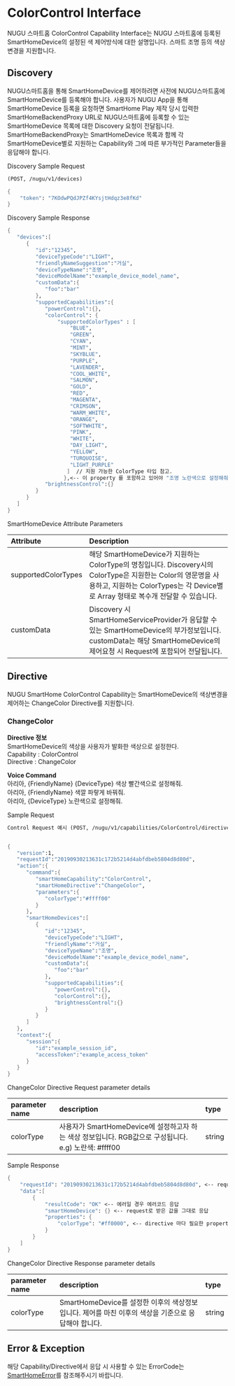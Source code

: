 # ColorControl Interface

NUGU 스마트홈 ColorControl Capability Interface는 NUGU 스마트홈에 등록된 SmartHomeDevice의 설정된 색 제어방식에 대한 설명입니다. 스마트 조명 등의 색상 변경을 지원합니다.

## Discovery

NUGU스마트홈을 통해 SmartHomeDevice를 제어하려면 사전에 NUGU스마트홈에 SmartHomeDevice를 등록해야 합니다. 사용자가 NUGU App을 통해 SmartHomeDevice 등록을 요청하면 SmartHome Play 제작 당시 입력한 SmartHomeBackendProxy URL로 NUGU스마트홈에 등록할 수 있는 SmartHomeDevice 목록에 대한 Discovery 요청이 전달됩니다. SmartHomeBackendProxy는 SmartHomeDevice 목록과 함께 각 SmartHomeDevice별로 지원하는 Capability와 그에 따른 부가적인 Parameter들을 응답해야 합니다.

Discovery Sample Request

```scheme
(POST, /nugu/v1/devices)

{
    "token": "7KOdwPQdJPZf4KYsjtHdqz3e8fKd"
}
```

Discovery Sample Response

```scheme
{
   "devices":[
      {
         "id":"12345",
         "deviceTypeCode":"LIGHT",
         "friendlyNameSuggestion":"거실",
         "deviceTypeName":"조명",
         "deviceModelName":"example_device_model_name",
         "customData":{
            "foo":"bar"
         },
         "supportedCapabilities":{
            "powerControl":{},
            "colorControl": {
                "supportedColorTypes" : [
                    "BLUE",
                    "GREEN",
                    "CYAN",
                    "MINT",
                    "SKYBLUE",
                    "PURPLE",
                    "LAVENDER",
                    "COOL_WHITE",
                    "SALMON",
                    "GOLD",
                    "RED",
                    "MAGENTA",
                    "CRIMSON",
                    "WARM_WHITE",
                    "ORANGE",
                    "SOFTWHITE",
                    "PINK",
                    "WHITE",
                    "DAY_LIGHT",
                    "YELLOW",
                    "TURQUOISE",
                    "LIGHT_PURPLE"
                   ]  // 지원 가능한 ColorType 타입 참고.
                  },<-- 이 property 를 포함하고 있어야 "조명 노란색으로 설정해줘" 와 같은 발화를 지원할 수 있습니다.
            "brightnessControl":{}
         }
      }
   ]
}
```

SmartHomeDevice Attribute Parameters

| Attribute | Description |
| :--- | :--- |
| supportedColorTypes | 해당 SmartHomeDevice가 지원하는 ColorType의 명칭입니다. Discovery시의 ColorType은 지원한는 Color의 영문명을 사용하고, 지원하는 ColorTypes는 각 Device별로 Array 형태로 복수개 전달할 수 있습니다. |
| customData | Discovery 시 SmartHomeServiceProvider가 응답할 수 있는 SmartHomeDevice의 부가정보입니다. customData는 해당 SmartHomeDevice의 제어요청 시 Request에 포함되어 전달됩니다. |

## Directive

NUGU SmartHome ColorControl Capability는 SmartHomeDevice의 색상변경을 제어하는 ChangeColor Directive를 지원합니다.

### ChangeColor

**Directive 정보**  
SmartHomeDevice의 색상을 사용자가 발화한 색상으로 설정한다.  
Capability : ColorControl  
Directive : ChangeColor

**Voice Command**  
아리아, {FriendlyName} {DeviceType} 색상 빨간색으로 설정해줘.  
아리아, {FriendlyName} 색깔 파랗게 바꿔줘.  
아리아, {DeviceType} 노란색으로 설정해줘.

Sample Request

```scheme
Control Request 예시 (POST, /nugu/v1/capabilities/ColorControl/directives/ChangeColor)


{
   "version":1,
   "requestId":"20190930213631c172b5214d4abfdbeb5804d8d80d",
   "action":{
      "command":{
         "smartHomeCapability":"ColorControl",
         "smartHomeDirective":"ChangeColor",
         "parameters":{
            "colorType":"#ffff00"
         }
      },
      "smartHomeDevices":[
         {
            "id":"12345",
            "deviceTypeCode":"LIGHT",
            "friendlyName":"거실",
            "deviceTypeName":"조명",
            "deviceModelName":"example_device_model_name",
            "customData":{
               "foo":"bar"
            },
            "supportedCapabilities":{
               "powerControl":{},
               "colorControl":{},
               "brightnessControl":{}
            }
         }
      ]
   },
   "context":{
      "session":{
         "id":"example_session_id",
         "accessToken":"example_access_token"
      }
   }
}
```

ChangeColor Directive Request parameter details

| parameter name | description | type |
| :--- | :--- | :--- |
| colorType | 사용자가 SmartHomeDevice에 설정하고자 하는 색상 정보입니다. RGB값으로 구성됩니다. e.g\) 노란색: \#ffff00 | string |

Sample Response

```scheme
{
    "requestId": "20190930213631c172b5214d4abfdbeb5804d8d80d", <-- request로 받은 값을 그대로 응답
    "data":[
        {
            "resultCode": "OK" <-- 에러일 경우 에러코드 응답
            "smartHomeDevice": {} <-- request로 받은 값을 그대로 응답
            "properties": {
                "colorType": "#ff0000", <-- directive 마다 필요한 property 채워서 응답.
            }
        }
    ]
}
```

ChangeColor Directive Response parameter details

| parameter name | description | type |
| :--- | :--- | :--- |
| colorType | SmartHomeDevice를 설정한 이후의 색상정보입니다. 제어를 마친 이후의 색상을 기준으로 응답해야 합니다. | string |

## Error & Exception

해당 Capability/Directive에서 응답 시 사용할 수 있는 ErrorCode는 [SmartHomeError](../smarthomeerror.md)를 참조해주시기 바랍니다.

